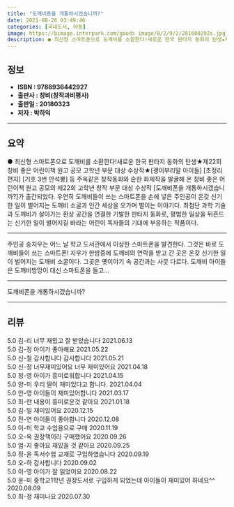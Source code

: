 ```yaml
---
title: "도깨비폰을 개통하시겠습니까?"
date: 2021-08-26 03:49:46
categories: [국내도서, 아동]
image: https://bimage.interpark.com/goods_image/0/2/9/2/281600292s.jpg
description: ● 최신형 스마트폰으로 도깨비를 소환한다!새로운 한국 판타지 동화의 탄생★제22회 창비 좋은 어린이책 원고 공모 고학년 부문 대상 수상작★[괭이부리말 아이들] [초정리 편지] [기호 3번 안석뽕] 등 주옥같은 창작동화와 숱한 화제작을 발굴해 온 창비 좋은 어린이책 원고 공모의 제22회
---
```


## **정보**

- **ISBN : 9788936442927**
- **출판사 : 창비(창작과비평사)**
- **출판일 : 20180323**
- **저자 : 박하익**

------



## **요약**

●  최신형 스마트폰으로 도깨비를 소환한다!새로운 한국 판타지 동화의 탄생★제22회 창비 좋은 어린이책 원고 공모 고학년 부문 대상 수상작★[괭이부리말 아이들] [초정리 편지] [기호 3번 안석뽕] 등 주옥같은 창작동화와 숱한 화제작을 발굴해 온 창비 좋은 어린이책 원고 공모의 제22회 고학년 창작 부문 대상 수상작 [도깨비폰을 개통하시겠습니까?]가 출간되었다. 우연히 도깨비들이 쓰는 스마트폰을 손에 넣은 주인공이 온갖 신기한 일이 벌어지는 도깨비 소굴과 인간 세상을 오가며 벌이는 이야기다. 최첨단 과학 기술과 도깨비가 살아가는 환상 공간을 연결한 기발한 판타지 동화로, 평범한 일상을 뒤흔드는 신기한 일이 벌어지길 바라는 어린이 독자들의 기대에 부응하는 작품이다.

------

주인공 송지우는 어느 날 학교 도서관에서 이상한 스마트폰을 발견한다. 그것은 바로 도깨비들이 쓰는 스마트폰! 지우가 한밤중에 도깨비의 연락을 받고 간 곳은 온갖 신기한 일이 벌어지는 도깨비 소굴이다. 그곳은 옛이야기 속 공간과는 사뭇 다르다. 도깨비 아이들은 도깨비방망이 대신 스마트폰을 들고... 

------


도깨비폰을 개통하시겠습니까? 

------


## **리뷰** 

5.0 김-리 너무 재밌고 잘 받았습니다  2021.06.13 <br/>5.0 김-정 아이가 좋아해요 2021.05.22 <br/>5.0 신-철 감사합니다 감사합니다  2021.05.21 <br/>5.0 신-정 너무재미있어요 너무 재미있어요 2021.04.18 <br/>5.0 정-영 아이가 흥미로워합니다 2021.04.15 <br/>5.0 양-미 우리 딸이 재미있다고 합니다. 2021.04.04 <br/>5.0 안-영 아이들이 재미있어합니다 2021.03.17 <br/>5.0 최-란 내용이 흥미로운것 같아요 2021.01.18 <br/>5.0 김-일 재미있어요 2020.12.15 <br/>5.0 전-연 아이들이 좋아합니다 2020.12.08 <br/>5.0 이-미 학교 수업용으로 구매 2020.11.19 <br/>5.0 오-옥 권장책이라 구매했어요 2020.09.26 <br/>5.0 엄-지 좋아요 재밌을 것 같아요 2020.09.25 <br/>5.0 정-윤 독서수업 교재로 구입하였습니다 2020.09.19 <br/>5.0 오-하 감사합니다  2020.09.02 <br/>5.0 이-영 아이가 잘 읽었어요 2020.08.22 <br/>5.0 윤-미 중학교1학년 권장도서로 구입하게 되었는데 아이들이 재미있어 하네요^^ 2020.08.09 <br/>5.0 최-정 재미나요 2020.07.30 <br/>